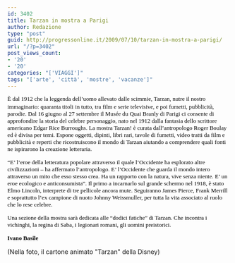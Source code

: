 ```yaml
---
id: 3402
title: Tarzan in mostra a Parigi
author: Redazione
type: "post"
guid: http://progressonline.it/2009/07/10/tarzan-in-mostra-a-parigi/
url: "/?p=3402"
post_views_count:
- '20'
- '20'
categories: "['VIAGGI']"
tags: "['arte', 'città', 'mostre', 'vacanze']"
---
```


<span style="font-size: 10pt; font-family: Tahoma"><span style="font-size: 10pt; font-family: Tahoma"><font color="#000000">È dal 1912 che la leggenda dell’uomo allevato dalle scimmie, Tarzan, nutre il nostro immaginario: quaranta titoli<span style="font-size: 10pt; font-family: Tahoma"><font color="#000000"><span style="font-family: Tahoma"><font size="3"><font color="#000000"> </font></font></span></font></span>in tutto, tra film e serie televisive, e poi fumetti, pubblicità, parodie. Dal 16 giugno al 27 settembre il Musée du Quai Branly di Parigi ci consente di approfondire la storia del celebre personaggio, nato nel 1912 dalla fantasia dello scrittore americano Edgar Rice Burroughs. La mostra Tarzan! è curata dall’antropologo Roger Boulay ed è divisa per temi. Espone oggetti, dipinti, libri rari, tavole di fumetti, video tratti da film e pubblicità e reperti che ricostruiscono il mondo di Tarzan aiutando a comprendere quali fonti ne ispirarono la creazione letteraria. </font></span></span>

<span style="font-size: 10pt; font-family: Tahoma"><font color="#000000">“E’ l’eroe della letteratura popolare attraverso il quale l’Occidente ha esplorato altre civilizzazioni – ha affermato l’antropologo. E’ l’Occidente che guarda il mondo intero attraverso un mito che esso stesso crea. Ha un rapporto con la natura, vive senza niente. E’ un eroe ecologico e anticonsumista”. Il primo a incarnarlo sul grande schermo nel 1918, è stato Elmo Lincoln, interprete di tre pellicole ancora mute. Seguiranno James Pierce, Frank Merrill e soprattutto l’ex campione di nuoto Johnny Weissmuller, per tutta la vita associato al ruolo che lo rese celebre. </font></span>

<span style="font-size: 10pt; font-family: Tahoma"><font color="#000000">Una sezione della mostra sarà dedicata alle “dodici fatiche” di Tarzan. Che incontra i vichinghi, la regina di Saba, i legionari romani, gli uomini preistorici.</font></span>

 <span style="font-size: 10pt; font-family: Tahoma"><font color="#000000">**Ivano Basile**</font></span>

(Nella foto, il cartone animato "Tarzan" della Disney)